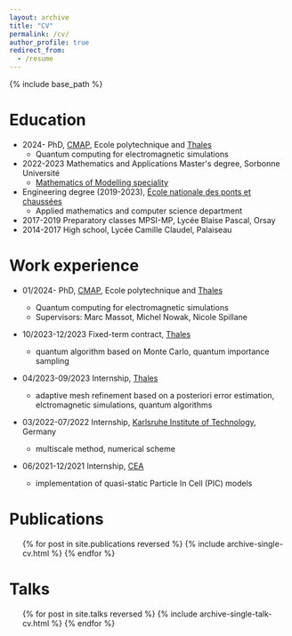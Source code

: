 ```yaml
---
layout: archive
title: "CV"
permalink: /cv/
author_profile: true
redirect_from:
  - /resume
---
```


{% include base_path %}

Education
======
* 2024-     PhD, [CMAP](https://cmap.ip-paris.fr/), Ecole polytechnique and [Thales](https://www.thalesgroup.com/en)
  * Quantum computing for electromagnetic simulations
* 2022-2023 Mathematics and Applications Master's degree, Sorbonne Université
  * [Mathematics of Modelling speciality](https://www.ljll.fr/MathModel/index_en.html)
* Engineering degree (2019-2023), [École nationale des ponts et chaussées](https://ecoledesponts.fr/en)
  * Applied mathematics and computer science department
* 2017-2019 Preparatory classes MPSI-MP, Lycée Blaise Pascal, Orsay 
* 2014-2017 High school, Lycée Camille Claudel, Palaiseau

Work experience
======
* 01/2024-        PhD, [CMAP](https://cmap.ip-paris.fr/), Ecole polytechnique and [Thales](https://www.thalesgroup.com/en)
  * Quantum computing for electromagnetic simulations
  * Supervisors: Marc Massot, Michel Nowak, Nicole Spillane

* 10/2023-12/2023 Fixed-term contract, [Thales](https://www.thalesgroup.com/en)
  * quantum algorithm based on Monte Carlo, quantum importance sampling

* 04/2023-09/2023 Internship, [Thales](https://www.thalesgroup.com/en)
  * adaptive mesh refinement based on a posteriori error estimation, elctromagnetic simulations, quantum algorithms

* 03/2022-07/2022 Internship, [Karlsruhe Institute of Technology](https://www.math.kit.edu/ianm/en), Germany
  * multiscale method, numerical scheme

* 06/2021-12/2021 Internship, [CEA](https://www.cea.fr/english)
  * implementation of quasi-static Particle In Cell (PIC) models

Publications
======
  <ul>{% for post in site.publications reversed %}
    {% include archive-single-cv.html %}
  {% endfor %}</ul>
  
Talks
======
  <ul>{% for post in site.talks reversed %}
    {% include archive-single-talk-cv.html  %}
  {% endfor %}</ul>

<!--- 
Teaching
======
  <ul>{% for post in site.teaching reversed %}
    {% include archive-single-cv.html %}
  {% endfor %}</ul>
-->